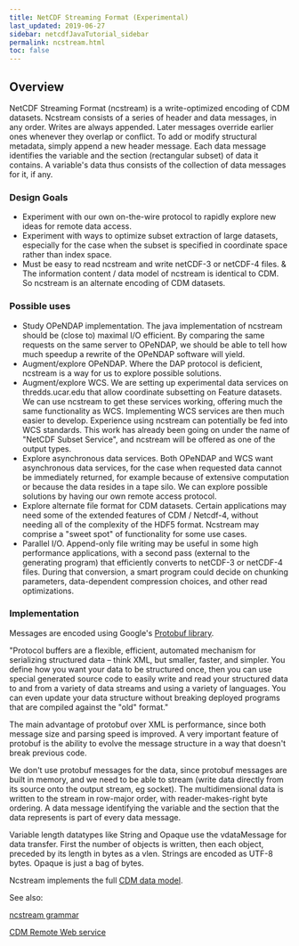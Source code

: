 ```yaml
---
title: NetCDF Streaming Format (Experimental)
last_updated: 2019-06-27
sidebar: netcdfJavaTutorial_sidebar 
permalink: ncstream.html
toc: false
---
```


## Overview
NetCDF Streaming Format (ncstream) is a write-optimized encoding of CDM datasets. Ncstream consists of a series of header and data messages, in any order. Writes are always appended. Later messages override earlier ones whenever they overlap or conflict. To add or modify structural metadata, simply append a new header message. Each data message identifies the variable and the section (rectangular subset) of data it contains. A variable's data thus consists of the collection of data messages for it, if any.

### Design Goals
* Experiment with our own on-the-wire protocol to rapidly explore new ideas for remote data access.
* Experiment with ways to optimize subset extraction of large datasets, especially for the case when the subset is specified in coordinate space rather than index space.
* Must be easy to read ncstream and write netCDF-3 or netCDF-4 files.
& The information content / data model of ncstream is identical to CDM. So ncstream is an alternate encoding of CDM datasets.

### Possible uses

* Study OPeNDAP implementation. The java implementation of ncstream should be (close to) maximal I/O efficient. By comparing the same requests on the same server to OPeNDAP, we should be able to tell how much speedup a rewrite of the OPeNDAP software will yield.
* Augment/explore OPeNDAP. Where the DAP protocol is deficient, ncstream is a way for us to explore possible solutions.
* Augment/explore WCS. We are setting up experimental data services on thredds.ucar.edu that allow coordinate subsetting on Feature datasets. We can use ncstream to get these services working, offering much the same functionality as WCS. Implementing WCS services are then much easier to develop. Experience using ncstream can potentially be fed into WCS standards. This work has already been going on under the name of "NetCDF Subset Service", and ncstream will be offered as one of the output types.
* Explore asynchronous data services. Both OPeNDAP and WCS want asynchronous data services, for the case when requested data cannot be immediately returned, for example because of extensive computation or because the data resides in a tape silo. We can explore possible solutions by having our own remote access protocol.
* Explore alternate file format for CDM datasets. Certain applications may need some of the extended features of CDM / Netcdf-4, without needing all of the complexity of the HDF5 format. Ncstream may comprise a "sweet spot" of functionality for some use cases.
* Parallel I/O. Append-only file writing may be useful in some high performance applications, with a second pass (external to the generating program) that efficiently converts to netCDF-3 or netCDF-4 files. During that conversion, a smart program could decide on chunking parameters, data-dependent compression choices, and other read optimizations.

### Implementation

Messages are encoded using Google's <a href="http://code.google.com/p/protobuf/">Protobuf library</a>.

"Protocol buffers are a flexible, efficient, automated mechanism for serializing structured data – think XML, but smaller, faster, and simpler. You define how you want your data to be structured once, then you can use special generated source code to easily write and read your structured data to and from a variety of data streams and using a variety of languages. You can even update your data structure without breaking deployed programs that are compiled against the "old" format."

The main advantage of protobuf over XML is performance, since both message size and parsing speed is improved. A very important feature of protobuf is the ability to evolve the message structure in a way that doesn't break previous code.

We don't use protobuf messages for the data, since protobuf messages are built in memory, and we need to be able to stream (write data directly from its source onto the output stream, eg socket). The multidimensional data is written to the stream in row-major order, with reader-makes-right byte ordering. A data message identifying the variable and the section that the data represents is part of every data message.

Variable length datatypes like String and Opaque use the vdataMessage for data transfer. First the number of objects is written, then each object, preceded by its length in bytes as a vlen. Strings are encoded as UTF-8 bytes. Opaque is just a bag of bytes.

Ncstream implements the full [CDM data model](/common_data_model_overview.html).

See also:

[ncstream grammar](ncstream_grammar.html)

[CDM Remote Web service](/cdmremote.html)